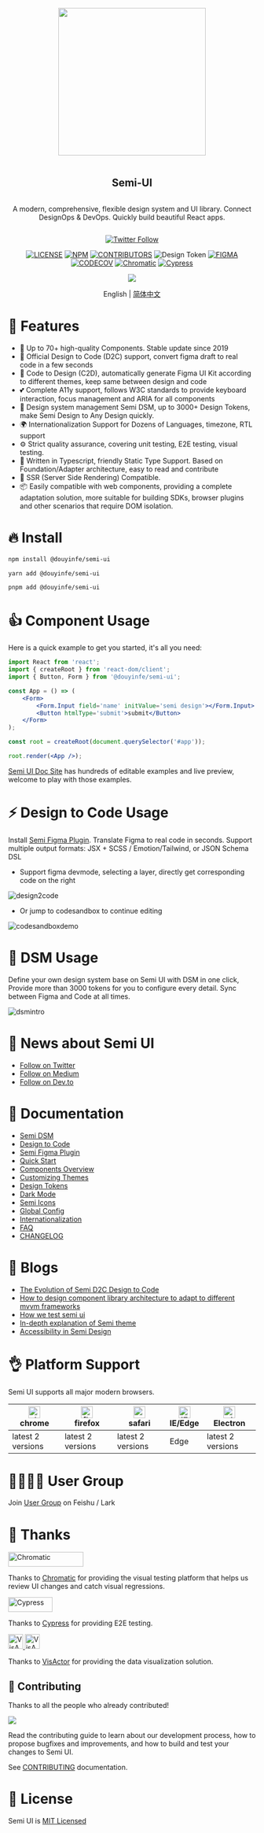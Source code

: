 <div align="center">
<article style="display: flex; flex-direction: column; align-items: center; justify-content: center;">
    <p align="center"><img width="300" src="https://lf1-cdn-tos.bytescm.com/obj/ttfe/ies/semi/SemiLogo/Logo_1576122865926.png" /></p>
    <h1 style="width: 100%; text-align: center;">Semi-UI</h1>
    <p>
        A modern, comprehensive, flexible design system and UI library. Connect DesignOps & DevOps. Quickly build beautiful React apps.
    </p>
</article>
    
<div align="center">

[![Twitter Follow](https://img.shields.io/twitter/follow/SemiDesignUI?style=social)](https://twitter.com/SemiDesignUI)

[![LICENSE][license-badge]][license-url] [![NPM][npm-badge]][npm-url] [![CONTRIBUTORS][contributors-badge]][contributors-url]  ![Design Token][Design Token] [![FIGMA][figma-badge]][figma-url] 
[![CODECOV][codecov-badge]][codecov-url] [![Chromatic][chromatic-badge]][chromatic-url] [![Cypress][cypress-badge]][cypress-url]


[npm-badge]: https://img.shields.io/npm/v/@douyinfe/semi-ui.svg
[contributors-badge]: https://img.shields.io/github/contributors/DouyinFE/semi-design
[contributors-url]: https://github.com/DouyinFE/semi-design/graphs/contributors
[Design Token]: https://img.shields.io/badge/Design%20Token-2739%2B-brightgreen
[npm-url]: https://www.npmjs.com/package/@douyinfe/semi-ui
[figma-badge]: https://img.shields.io/badge/Figma-UIKit-%2318a0fb
[figma-url]: https://www.figma.com/@semi

[license-badge]: https://img.shields.io/npm/l/@douyinfe/semi-ui
[license-url]: https://github.com/DouyinFE/semi-design/blob/main/LICENSE
[codecov-badge]: https://img.shields.io/codecov/c/gh/DouyinFE/semi-design
[codecov-url]: https://app.codecov.io/gh/DouyinFE/semi-design
[chromatic-badge]: https://img.shields.io/badge/test-chromatic-brightgreen
[chromatic-url]: https://www.chromatic.com/
[cypress-badge]: https://img.shields.io/endpoint?url=https://dashboard.cypress.io/badge/simple/k83u7j&style=flat&logo=cypress
[cypress-url]: https://dashboard.cypress.io/projects/k83u7j/runs


[build-js-badge]: https://img.badgesize.io/https:/unpkg.com/@douyinfe/semi-ui/dist/umd/semi-ui.min.js?label=semi.min.js&compression=gzip
[build-js-url]: https://unpkg.com/browse/@douyinfe/semi-ui/dist/umd/semi-ui.min.js
[build-css-badge]: https://img.badgesize.io/https:/unpkg.com/@douyinfe/semi-ui/dist/css/semi.min.css?label=semi.min.css&compression=gzip
[build-css-url]: https://unpkg.com/browse/@douyinfe/semi-ui/dist/css/semi.min.css


</div>

<p>
    <img src="https://lf3-static.bytednsdoc.com/obj/eden-cn/ptlz_zlp/ljhwZthlaukjlkulzlp/semi-info-1.gif" />
</p>

English | [简体中文](./README-zh_CN.md)

</div>

# 🎉 Features

- 💪 Up to 70+ high-quality Components. Stable update since 2019
- 🚀 Official Design to Code (D2C) support, convert figma draft to real code in a few seconds
- 💅 Code to Design (C2D), automatically generate Figma UI Kit according to different themes, keep same between design and code
- 💕 Complete A11y support, follows W3C standards to provide keyboard interaction, focus management and ARIA for all components
- 💅 Design system management Semi DSM, up to 3000+ Design Tokens, make Semi Design to Any Design quickly.
- 🌍 Internationalization Support for Dozens of Languages, timezone, RTL support
- ⚙️ Strict quality assurance, covering unit testing, E2E testing, visual testing.
- 👏 Written in Typescript, friendly Static Type Support. Based on Foundation/Adapter architecture, easy to read and contribute
- 🥳 SSR (Server Side Rendering) Compatible. 
- 📦 Easily compatible with web components, providing a complete adaptation solution, more suitable for building SDKs, browser plugins and other scenarios that require DOM isolation.

# 🔥 Install

```sh
npm install @douyinfe/semi-ui
```

```sh
yarn add @douyinfe/semi-ui
```

```sh
pnpm add @douyinfe/semi-ui
```

# 👍 Component Usage

Here is a quick example to get you started, it's all you need:

```jsx
import React from 'react';
import { createRoot } from 'react-dom/client';
import { Button, Form } from '@douyinfe/semi-ui';

const App = () => (
    <Form>
        <Form.Input field='name' initValue='semi design'></Form.Input>
        <Button htmlType='submit'>submit</Button>
    </Form>
);

const root = createRoot(document.querySelector('#app'));

root.render(<App />);
```

[Semi UI Doc Site](https://semi.design/en-US/) has hundreds of editable examples and live preview, welcome to play with those examples.

# ⚡️ Design to Code Usage

Install [Semi Figma Plugin](https://www.figma.com/community/plugin/1166339852662786534/Semi-Design-%E8%AE%BE%E8%AE%A1%E8%BD%AC%E4%BB%A3%E7%A0%81). Translate Figma to real code in seconds. Support multiple output formats: JSX + SCSS / Emotion/Tailwind, or JSON Schema DSL

- Support figma devmode, selecting a layer, directly get corresponding code on the right
  
![design2code](https://lf3-static.bytednsdoc.com/obj/eden-cn/ptlz_zlp/ljhwZthlaukjlkulzlp/github/devmode.gif)

- Or jump to codesandbox to continue editing
  
![codesandboxdemo](https://lf3-static.bytednsdoc.com/obj/eden-cn/ptlz_zlp/ljhwZthlaukjlkulzlp/github/1080p-fps5.gif)


# 🎨 DSM Usage

Define your own design system base on Semi UI with DSM in one click, Provide more than 3000 tokens for you to configure every detail. Sync between Figma and Code at all times.

![dsmintro](https://lf3-static.bytednsdoc.com/obj/eden-cn/ptlz_zlp/ljhwZthlaukjlkulzlp/github/dsmintro.png)


# 📰 News about Semi UI
* [Follow on Twitter](https://twitter.com/SemiDesignUI)
* [Follow on Medium](https://medium.com/@semi-design)
* [Follow on Dev.to](https://dev.to/semidesign)


# 📌 Documentation
* [Semi DSM](https://semi.design/dsm)
* [Design to Code](https://semi.design/code/en-US)
* [Semi Figma Plugin](https://www.figma.com/community/plugin/1166339852662786534/Semi-Design-%E8%AE%BE%E8%AE%A1%E8%BD%AC%E4%BB%A3%E7%A0%81)
* [Quick Start](https://semi.design/en-US/start/getting-started)
* [Components Overview](https://semi.design/en-US/start/overview)
* [Customizing Themes](https://semi.design/en-US/start/customize-theme)
* [Design Tokens](https://semi.design/en-US/basic/tokens)
* [Dark Mode](https://semi.design/en-US/start/dark-mode)
* [Semi Icons](https://semi.design/en-US/basic/icon)
* [Global Config](https://semi.design/en-US/other/configprovider)
* [Internationalization](https://semi.design/en-US/other/locale)
* [FAQ](https://semi.design/en-US/start/faq)
* [CHANGELOG](https://semi.design/en-US/start/changelog)

# 📝 Blogs
- [The Evolution of Semi D2C Design to Code](https://juejin.cn/post/7267418854124699702)
- [How to design component library architecture to adapt to different mvvm frameworks](https://bytedance.feishu.cn/wiki/wikcnOVYexosCS1Rmvb5qCsWT1f)
- [How we test semi ui](https://medium.com/front-end-weekly/how-we-test-semi-design-component-libraries-64b854f63b65)
- [In-depth explanation of Semi theme](https://mp.weixin.qq.com/s/noHoWRuA25PgqFNcurhIUA)
- [Accessibility in Semi Design](https://mp.weixin.qq.com/s/O3js-SZDNPEOjGxh-aAkbw)


# 👌 Platform Support

Semi UI supports all major modern browsers.

|[<img alt="chrome" height="24px" src="https://cdnjs.cloudflare.com/ajax/libs/browser-logos/70.4.0/chrome/chrome.png" />](https://cdnjs.cloudflare.com/ajax/libs/browser-logos/70.4.0/chrome/chrome.png)<br>chrome|[<img alt="firefox" height="24px" src="https://cdnjs.cloudflare.com/ajax/libs/browser-logos/70.4.0/firefox/firefox.png" />](https://cdnjs.cloudflare.com/ajax/libs/browser-logos/70.4.0/firefox/firefox.png)<br>firefox|[<img alt="safari" height="24px" src="https://cdnjs.cloudflare.com/ajax/libs/browser-logos/70.4.0/safari/safari.png" />](https://cdnjs.cloudflare.com/ajax/libs/browser-logos/70.4.0/safari/safari.png)<br>safari|[<img alt="IE/Edge" height="24px" src="https://cdnjs.cloudflare.com/ajax/libs/browser-logos/70.4.0/edge/edge.png" />](https://cdnjs.cloudflare.com/ajax/libs/browser-logos/70.4.0/edge/edge.png)<br> IE/Edge|[<img alt="electron" height="24px" src="https://cdnjs.cloudflare.com/ajax/libs/browser-logos/70.4.0/electron/electron.png" />](https://cdnjs.cloudflare.com/ajax/libs/browser-logos/70.4.0/electron/electron.png)<br>Electron|
|--|--|--|--|--|
| latest 2 versions | latest 2 versions | latest 2 versions | Edge | latest 2 versions |

# 👨‍👨‍👧‍👦 User Group

Join [User Group](https://bytedance.feishu.cn/docs/doccnw93Dujm3UCkHRDTMTm1qwe#) on Feishu / Lark

# 💖 Thanks

<a href="https://www.chromatic.com/"><img src="https://user-images.githubusercontent.com/321738/84662277-e3db4f80-af1b-11ea-88f5-91d67a5e59f6.png" width="153" height="30" alt="Chromatic" /></a>

Thanks to [Chromatic](https://www.chromatic.com/) for providing the visual testing platform that helps us review UI changes and catch visual regressions.

<a href="https://www.cypress.io/"><img src="https://user-images.githubusercontent.com/26477537/147624641-1274a91d-bc4c-463e-af1a-dbf15de54c49.png" width="90" height="30" alt="Cypress" /></a>

Thanks to [Cypress](https://www.cypress.io/) for providing E2E testing.


<div>
  <a href="https://www.visactor.com#gh-light-mode-only" target="_blank">
    <img alt="VisActor Logo" height="30" src="https://lf-dp.bytetos.com/obj/dp-open-internet-cn/visactor-site/bytedance/client/img/visactor/navigator-logo.svg"/>
  </a>
  <a href="https://www.visactor.com#gh-dark-mode-only" target="_blank">
    <img alt="VisActor Logo" height="30" src="https://lf9-dp-fe-cms-tos.byteorg.com/obj/bit-cloud/visactor/logo_500_200_dark.svg"/>
  </a>
</div>

Thanks to [VisActor](https://www.visactor.com/) for providing the data visualization solution.


## 👐 Contributing
Thanks to all the people who already contributed!

<a href="https://github.com/DouyinFE/semi-design/graphs/contributors">
  <img src="https://contrib.rocks/image?repo=DouyinFE/semi-design" />
</a>

Read the contributing guide to learn about our development process, how to propose bugfixes and improvements, and how to build and test your changes to Semi UI.

See [CONTRIBUTING](CONTRIBUTING-en-US.md) documentation.

# 🎈 License

Semi UI is [MIT Licensed](LICENSE)
